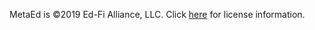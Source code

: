 MetaEd is ©2019 Ed-Fi Alliance, LLC. Click [here](https://techdocs.ed-fi.org/display/METAED/Getting+Started+-+Licensing) for license information.
